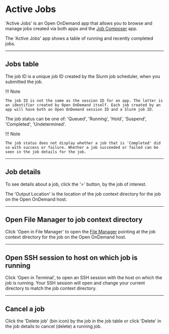 # Active Jobs

'Active Jobs' is an Open OnDemand app that allows you to browse and manage jobs created via both apps and the [Job Composer](job-composer.md) app.

The 'Active Jobs' app shows a table of running and recently completed jobs.

---

## Jobs table

The job ID is a unique job ID created by the Slurm job scheduler, when you submitted the job.

!!! Note

    The job ID is not the same as the session ID for an app. The latter is an identifier created by Open OnDemand itself. Each job created by an app will have both an Open OnDemand session ID and a Slurm job ID.

The job status can be one of: 'Queued', 'Running', 'Hold', 'Suspend', 'Completed', 'Undetermined'.

!!! Note

    The job status does not display whether a job that is 'Completed' did so with success or failure. Whether a job succeeded or failed can be seen in the job details for the job.

---

## Job details

To see details about a job, click the '>' button, by the job of interest.

The 'Output Location' is the location of the job context directory for the job on the Open OnDemand host.

---

## Open File Manager to job context directory

Click 'Open in File Manager' to open the [File Manager](../files.md) pointing at the job context directory for the job on the Open OnDemand host.

---

## Open SSH session to host on which job is running

Click 'Open in Terminal', to open an SSH session with the host on which the job is running. Your SSH session will open and change your current directory to match the job context directory.

---

## Cancel a job

Click the 'Delete job' (bin icon) by the job in the job table or click 'Delete' in the job details to cancel (delete) a running job.
